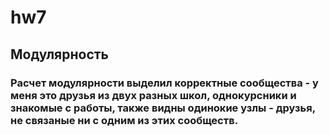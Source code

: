 # hw7
## Модулярность
### Расчет модулярности выделил корректные сообщества - у меня это друзья из двух разных школ, однокурсники и знакомые с работы, также видны одинокие узлы - друзья, не связаные ни с одним из этих сообществ.
